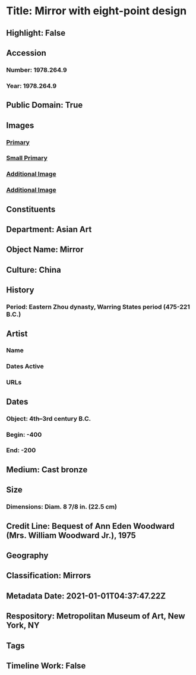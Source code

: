 # Title: Mirror with eight-point design
## Highlight: False
## Accession
### Number: 1978.264.9
### Year: 1978.264.9
## Public Domain: True
## Images
### [Primary](https://images.metmuseum.org/CRDImages/as/original/LC-1978_264_9_002.jpg)
### [Small Primary](https://images.metmuseum.org/CRDImages/as/web-large/LC-1978_264_9_002.jpg)
### [Additional Image](https://images.metmuseum.org/CRDImages/as/original/LC-1978_264_9_003.jpg)
### [Additional Image](https://images.metmuseum.org/CRDImages/as/original/1978_264_9_215101.JPG)
## Constituents
## Department: Asian Art
## Object Name: Mirror
## Culture: China
## History
### Period: Eastern Zhou dynasty, Warring States period (475-221 B.C.)
## Artist
### Name
### Dates Active
### URLs
## Dates
### Object: 4th–3rd century B.C.
### Begin: -400
### End: -200
## Medium: Cast bronze
## Size
### Dimensions: Diam. 8 7/8 in. (22.5 cm)
## Credit Line: Bequest of Ann Eden Woodward (Mrs. William Woodward Jr.), 1975
## Geography
## Classification: Mirrors
## Metadata Date: 2021-01-01T04:37:47.22Z
## Respository: Metropolitan Museum of Art, New York, NY
## Tags
## Timeline Work: False